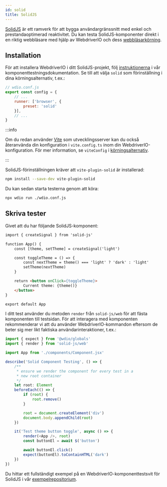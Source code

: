 ```yaml
---
id: solid
title: SolidJS
---
```


[SolidJS](https://www.solidjs.com/) är ett ramverk för att bygga användargränssnitt med enkel och prestandaoptimerad reaktivitet. Du kan testa SolidJS-komponenter direkt i en riktig webbläsare med hjälp av WebdriverIO och dess [webbläsarkörning](/docs/runner#browser-runner).

## Installation

För att installera WebdriverIO i ditt SolidJS-projekt, följ [instruktionerna](/docs/component-testing#set-up) i vår komponenttestningsdokumentation. Se till att välja `solid` som förinställning i dina körningsalternativ, t.ex.:

```js
// wdio.conf.js
export const config = {
    // ...
    runner: ['browser', {
        preset: 'solid'
    }],
    // ...
}
```

:::info

Om du redan använder [Vite](https://vitejs.dev/) som utvecklingsserver kan du också återanvända din konfiguration i `vite.config.ts` inom din WebdriverIO-konfiguration. För mer information, se `viteConfig` i [körningsalternativ](/docs/runner#runner-options).

:::

SolidJS-förinställningen kräver att `vite-plugin-solid` är installerad:

```sh npm2yarn
npm install --save-dev vite-plugin-solid
```

Du kan sedan starta testerna genom att köra:

```sh
npx wdio run ./wdio.conf.js
```

## Skriva tester

Givet att du har följande SolidJS-komponent:

```html title="./components/Component.tsx"
import { createSignal } from 'solid-js'

function App() {
    const [theme, setTheme] = createSignal('light')

    const toggleTheme = () => {
        const nextTheme = theme() === 'light' ? 'dark' : 'light'
        setTheme(nextTheme)
    }

    return <button onClick={toggleTheme}>
        Current theme: {theme()}
    </button>
}

export default App
```

I ditt test använder du metoden `render` från `solid-js/web` för att fästa komponenten till testsidan. För att interagera med komponenten rekommenderar vi att du använder WebdriverIO-kommandon eftersom de beter sig mer likt faktiska användarinteraktioner, t.ex.:

```ts title="app.test.tsx"
import { expect } from '@wdio/globals'
import { render } from 'solid-js/web'

import App from './components/Component.jsx'

describe('Solid Component Testing', () => {
    /**
     * ensure we render the component for every test in a
     * new root container
     */
    let root: Element
    beforeEach(() => {
        if (root) {
            root.remove()
        }

        root = document.createElement('div')
        document.body.appendChild(root)
    })

    it('Test theme button toggle', async () => {
        render(<App />, root)
        const buttonEl = await $('button')

        await buttonEl.click()
        expect(buttonEl).toContainHTML('dark')
    })
})
```

Du hittar ett fullständigt exempel på en WebdriverIO-komponenttestsvit för SolidJS i vår [exempelrepositorium](https://github.com/webdriverio/component-testing-examples/tree/main/solidjs-typescript-vite).